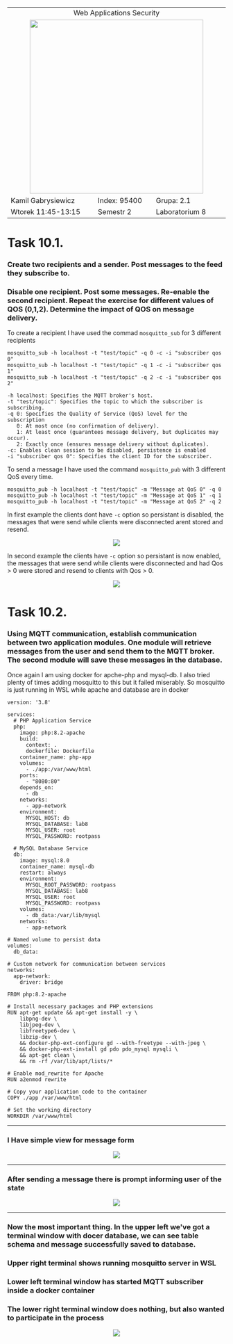 <table align='center'>
  <tr> <td colspan='3' align='center' width='884px'> Web Applications Security </td> </tr>
  <tr> <td colspan="3" align='center'> <img src='https://github.com/Gabrysiewicz/Programowanie-aplikacji-w-chmurze-obliczeniowe/blob/main/logo_politechniki_lubelskiej.jpg' width="400px" height="400px"></td> </tr>
  <tr> <td> Kamil Gabrysiewicz </td> <td> Index: 95400 </td> <td> Grupa: 2.1 </td> </tr>  
  <tr> <td> Wtorek 11:45-13:15 </td> <td> Semestr 2 </td> <td>Laboratorium 8</td></tr>  
</table>

# Task 10.1.
### Create two recipients and a sender. Post messages to the feed they subscribe to. 

### Disable one recipient. Post some messages. Re-enable the second recipient. Repeat the exercise for different values of QOS (0,1,2). Determine the impact of QOS on message delivery.

To create a recipient I have used the commad `mosquitto_sub` for 3 different recipients
```
mosquitto_sub -h localhost -t "test/topic" -q 0 -c -i "subscriber qos 0" 
mosquitto_sub -h localhost -t "test/topic" -q 1 -c -i "subscriber qos 1" 
mosquitto_sub -h localhost -t "test/topic" -q 2 -c -i "subscriber qos 2" 
```
```
-h localhost: Specifies the MQTT broker's host.
-t "test/topic": Specifies the topic to which the subscriber is subscribing.
-q 0: Specifies the Quality of Service (QoS) level for the subscription
   0: At most once (no confirmation of delivery).
   1: At least once (guarantees message delivery, but duplicates may occur).
   2: Exactly once (ensures message delivery without duplicates).
-c: Enables clean session to be disabled, persistence is enabled
-i "subscriber qos 0": Specifies the client ID for the subscriber.
```

To send a message I have used the command `mosquitto_pub` with 3 different QoS every time.
```
mosquitto_pub -h localhost -t "test/topic" -m "Message at QoS 0" -q 0
mosquitto_pub -h localhost -t "test/topic" -m "Message at QoS 1" -q 1
mosquitto_pub -h localhost -t "test/topic" -m "Message at QoS 2" -q 2
```

In first example the clients dont have `-c` option so persistant is disabled, the messages that were send while clients were disconnected arent stored and resend.
<p align='center'>
  <img src="https://github.com/Gabrysiewicz/S9_Web-Applications-Security/blob/lab8/img/Task8.1.png">
</p>

In second example the clients have `-c` option so persistant is now enabled, the messages that were send while clients were disconnected and had Qos > 0 were stored and resend to clients with Qos > 0.
<p align='center'>
  <img src="https://github.com/Gabrysiewicz/S9_Web-Applications-Security/blob/lab8/img/Task8.1a.png">
</p>



# Task 10.2.
### Using MQTT communication, establish communication between two application modules. One module will retrieve messages from the user and send them to the MQTT broker. The second module will save these messages in the database.

Once again I am using docker for apche-php and mysql-db. I also tried plenty of times adding mosquitto to this but it failed miserably. So mosquitto is just running in WSL while apache and database are in docker
```
version: '3.8'

services:
  # PHP Application Service
  php:
    image: php:8.2-apache               
    build:
      context: .
      dockerfile: Dockerfile
    container_name: php-app             
    volumes:
      - ./app:/var/www/html             
    ports:
      - "8080:80"                       
    depends_on:
      - db                              
    networks:
      - app-network
    environment:
      MYSQL_HOST: db                    
      MYSQL_DATABASE: lab8
      MYSQL_USER: root
      MYSQL_PASSWORD: rootpass

  # MySQL Database Service
  db:
    image: mysql:8.0                   
    container_name: mysql-db            
    restart: always                     
    environment:
      MYSQL_ROOT_PASSWORD: rootpass     
      MYSQL_DATABASE: lab8         
      MYSQL_USER: root           
      MYSQL_PASSWORD: rootpass       
    volumes:
      - db_data:/var/lib/mysql          
    networks:
      - app-network

# Named volume to persist data
volumes:
  db_data:

# Custom network for communication between services
networks:
  app-network:
    driver: bridge
```

```
FROM php:8.2-apache

# Install necessary packages and PHP extensions
RUN apt-get update && apt-get install -y \
    libpng-dev \
    libjpeg-dev \
    libfreetype6-dev \
    libzip-dev \
    && docker-php-ext-configure gd --with-freetype --with-jpeg \
    && docker-php-ext-install gd pdo pdo_mysql mysqli \
    && apt-get clean \
    && rm -rf /var/lib/apt/lists/*

# Enable mod_rewrite for Apache
RUN a2enmod rewrite

# Copy your application code to the container
COPY ./app /var/www/html

# Set the working directory
WORKDIR /var/www/html
```
<hr/>
<h3> I Have simple view for message form </h3>
<p align='center'>
  <img src="https://github.com/Gabrysiewicz/S9_Web-Applications-Security/blob/lab8/img/Task8.2b.png">
</p>

<hr/>
<h3> After sending a message there is prompt informing user of the state </h3>
<p align='center'>
  <img src="https://github.com/Gabrysiewicz/S9_Web-Applications-Security/blob/lab8/img/Task8.2c.png">
</p>

<hr/>
<h3> Now the most important thing. In the upper left we've got a terminal window with docer database, we can see table schema and message successfully saved to database. </h3>
<h3> Upper right terminal shows running mosquitto server in WSL </h3>
<h3> Lower left terminal window has started MQTT subscriber inside a docker container </h3>
<h3> The lower right terminal window does nothing, but also wanted to participate in the process </h3>
<p align='center'>
  <img src="https://github.com/Gabrysiewicz/S9_Web-Applications-Security/blob/lab8/img/Task8.2.png">
</p>
